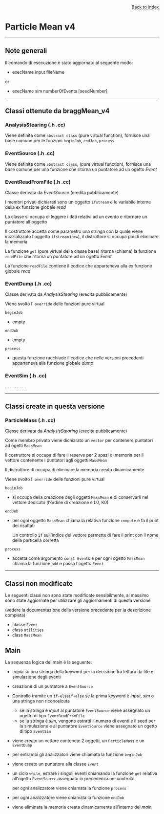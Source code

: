 <div style="text-align: right">

[Back to index](../README.md)
</div>

# Particle Mean v4
---

## Note generali

Il comando di esecuzione è stato aggiornato al seguente modo:

- execName input fileName

or

- execName sim numberOfEvents [seedNumber]

---

## Classi ottenute da braggMean_v4

### AnalysisStearing (.h .cc)
Viene definita come `abstract class` (pure virtual function), fornisce una base comune per le funzioni `beginJob`, `endJob`, `process`

### EventSource (.h .cc)
Viene definita come `abstract class`, (pure virtual function), fornisce una base comune per una funzione che ritorna un puntatore ad un ogetto *Event*

### EventReadFromFile (.h .cc)
Classe derivata da *EventSource* (eredita pubblicamente)

I membri privati dichiarati sono un oggetto `ifstream` e le variabile interne della ex funzione globale *read*

La classe si occupa di leggere i dati relativi ad un evento e ritornare un puntatore all'oggetto

Il costruttore accetta come parametro una stringa con la quale viene inizzializzato l'oggetto `ifstream` (`new`), il distruttore si occupa poi di eliminare la memoria

La funzione `get` (pure virtual della classe base) ritorna (chiama) la funzione `readFile` che ritorna un puntatore ad un ogetto *Event*

La funzione `readFile` contiene il codice che apparteneva alla ex funzione globale *read*

### EventDump (.h .cc)
Classe derivata da *AnalysisStearing* (eredita pubblicamente)

Viene svolto l' `override` delle funzioni pure virtual

`beginJob`

- empty

`endJob`

- empty

`process`

- questa funzione racchiude il codice che nelle versioni precedenti apparteneva alla funzione globale *dump*


### EventSim (.h .cc)
. . . . . . . . . 

---

## Classi create in questa versione

### ParticleMass (.h .cc)
Classe derivata da *AnalysisStearing* (eredita pubblicamente)

Come membro privato viene dichiarato un `vector` per contenere puntatori ad ogetti `MassMean`

Il costruttore si occupa di fare il reserve per 2 spazi di memoria per il vettore contenente i puntatori agli oggetti `MassMean`

Il distruttore di occupa di eliminare la memoria creata dinamicamente

Viene svolto l' `override` delle funzioni pure virtual

`beginJob`

- si occupa della creazione degli oggetti `MassMean` e di conservarli nel vettore dedicato (l'ordine di creazione è L0, K0)

`endJob`

- per ogni oggetto `MassMean` chiama la relativa funzione `compute` e fa il print dei risultati

	Un controllo `if` sull'indice del vettore permette di fare il print con il nome della particella corretta 

`process`

- accetta come argomento `const Event&` e per ogni ogetto `MassMean` chiama la funzione `add` e passa l'ogetto `Event`

---

## Classi non modificate

Le seguenti classi non sono state modificate sensibilmente, al massimo sono state aggiornate per utilizzare gli aggiornamenti di questa versione

(vedere la documentazione della versione precedente per la descrizione completa)

- classe `Event`
- class `Utilities`
- class `MassMean`

## Main

La sequenza logica del main è la seguente:

- copia su una stringa della keyword per la decisione tra lettura da file e simulazione degli eventi
-  creazione di un puntatore a `EventSource`
- Controllo tramite un `if-elseif-else` se la prima keyword è *input*, *sim* o una stringa non riconosicuta

	- se la stringa è *input* al puntatore `EventSource` viene assegnato un ogetto di tipo `EventReadFromFile`
	- se la stringa è *sim*, vengono estratti il numero di eventi e il seed per la simulazione e al puntatore `EventSource` viene assegnato un ogetto di tipo `EventSim`

- viene creato un vettore contenete 2 oggetti, un `ParticleMass` e un `EventDump`
- per entrambi gli analizzatori viene chiamata la funzione `beginJob`
- viene creato un puntatore alla classe `Event`
- un ciclo `while`, estrare i singoli eventi chiamando la funzione `get` relativa all'ogetto `EventSource` assegnato in precedenza nel controllo

	per ogni analizzatore viene chiamata la funzione `process`

- per ogni analizzatore viene chiamata la funzione `endJob`
- viene eliminata la memoria creata dinamicamente all'interno del *main*
